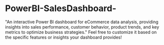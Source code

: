 # PowerBI-SalesDashboard-
"An interactive Power BI dashboard for eCommerce data analysis, providing insights into sales performance, customer behavior, product trends, and key metrics to optimize business strategies."  Feel free to customize it based on the specific features or insights your dashboard provides!
